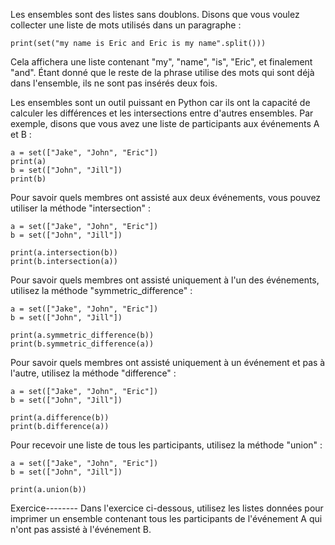 Les ensembles sont des listes sans doublons. Disons que vous voulez collecter une liste de mots utilisés dans un paragraphe :

    print(set("my name is Eric and Eric is my name".split()))

Cela affichera une liste contenant "my", "name", "is", "Eric", et finalement "and". Étant donné que le reste de la phrase utilise des mots qui sont déjà dans l'ensemble, ils ne sont pas insérés deux fois.

Les ensembles sont un outil puissant en Python car ils ont la capacité de calculer les différences et les intersections entre d'autres ensembles. Par exemple, disons que vous avez une liste de participants aux événements A et B :

    a = set(["Jake", "John", "Eric"])
    print(a)
    b = set(["John", "Jill"])
    print(b)

Pour savoir quels membres ont assisté aux deux événements, vous pouvez utiliser la méthode "intersection" :

    a = set(["Jake", "John", "Eric"])
    b = set(["John", "Jill"])
    
    print(a.intersection(b))
    print(b.intersection(a))

Pour savoir quels membres ont assisté uniquement à l'un des événements, utilisez la méthode "symmetric_difference" :

    a = set(["Jake", "John", "Eric"])
    b = set(["John", "Jill"])
    
    print(a.symmetric_difference(b))
    print(b.symmetric_difference(a))

Pour savoir quels membres ont assisté uniquement à un événement et pas à l'autre, utilisez la méthode "difference" :

    a = set(["Jake", "John", "Eric"])
    b = set(["John", "Jill"])
    
    print(a.difference(b))
    print(b.difference(a))

Pour recevoir une liste de tous les participants, utilisez la méthode "union" :

    a = set(["Jake", "John", "Eric"])
    b = set(["John", "Jill"])
    
    print(a.union(b))

Exercice--------
Dans l'exercice ci-dessous, utilisez les listes données pour imprimer un ensemble contenant tous les participants de l'événement A qui n'ont pas assisté à l'événement B.
